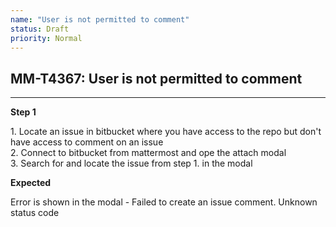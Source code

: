 ```yaml
---
name: "User is not permitted to comment"
status: Draft
priority: Normal
---
```


## MM-T4367: User is not permitted to comment

---

**Step 1**

1\. Locate an issue in bitbucket where you have access to the repo but don't have access to comment on an issue\
2\. Connect to bitbucket from mattermost and ope the attach modal\
3\. Search for and locate the issue from step 1. in the modal

**Expected**

Error is shown in the modal - Failed to create an issue comment. Unknown status code

